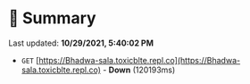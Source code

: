 # 📖 Summary
Last updated: **10/29/2021, 5:40:02 PM**

- `GET` [https://Bhadwa-sala.toxicblte.repl.co](https://Bhadwa-sala.toxicblte.repl.co) - **Down** (120193ms)
